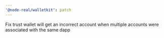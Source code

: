 ```yaml
---
'@node-real/walletkit': patch
---
```


Fix trust wallet will get an incorrect account when multiple accounts were associated with the same
dapp
